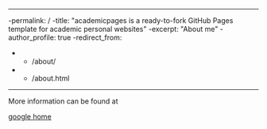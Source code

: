 ----
 -permalink: /
 -title: "academicpages is a ready-to-fork GitHub Pages template for academic personal websites"
 -excerpt: "About me"
 -author_profile: true
 -redirect_from: 
 -  - /about/
 -  - /about.html
 ----
More information can be found at

[google home](https://sites.google.com/view/lianghu/home)
